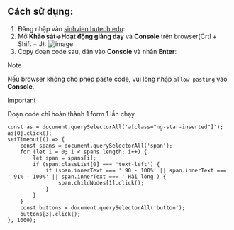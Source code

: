 ## Cách sử dụng:
1. Đăng nhập vào [sinhvien.hutech.edu](https://sinhvien.hutech.edu.vn/):
2. Mở **Khảo sát->Hoạt động giảng dạy** và **Console** trên browser(Crtl + Shift + J):
![image](https://github.com/tanhkoi/AutoFillFormHuetch/assets/102349675/f96703ef-88be-4f3b-b18c-463ced998989)
3. Copy đoạn code sau, dán vào **Console** và nhấn **Enter**:
> [!NOTE]
> Nếu browser không cho phép paste code, vui lòng nhập `allow pasting` vào **Console**.

> [!IMPORTANT]
> Đoạn code chỉ hoàn thành 1 form 1 lần chạy.
```
const as = document.querySelectorAll('a[class="ng-star-inserted"]');
as[0].click();
setTimeout(() => {
	const spans = document.querySelectorAll('span');
	for (let i = 0; i < spans.length; i++) {
		let span = spans[i];
		if (span.classList[0] === 'text-left') {
			if (span.innerText === ' 90 - 100%' || span.innerText === ' 91% - 100%' || span.innerText === ' Hài lòng') {
				span.childNodes[1].click();
			}
		}
	}
	const buttons = document.querySelectorAll('button');
	buttons[3].click();
}, 1000);
```
